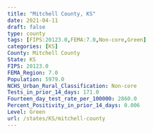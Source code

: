 ```yaml
---
title: "Mitchell County, KS"
date: 2021-04-11
draft: false
type: county
tags: [FIPS:20123.0,FEMA:7.0,Non-core,Green]
categories: [KS]
County: Mitchell County
State: KS
FIPS: 20123.0
FEMA_Region: 7.0
Population: 5979.0
NCHS_Urban_Rural_Classification: Non-core
Tests_in_prior_14_days: 171.0
Fourteen_day_test_rate_per_100000: 2860.0
Percent_Positivity_in_prior_14_days: 0.006
Level: Green
url: /states/KS/mitchell-county
---
```



